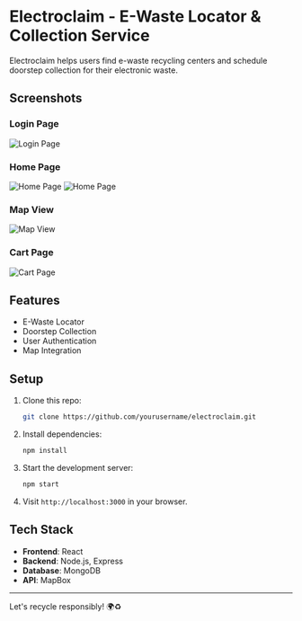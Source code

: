 # Electroclaim - E-Waste Locator & Collection Service

Electroclaim helps users find e-waste recycling centers and schedule doorstep collection for their electronic waste.

## Screenshots

### Login Page
![Login Page](https://i.postimg.cc/rp5zkNK8/login.png)

### Home Page
![Home Page](https://i.postimg.cc/t4K7wMRS/home.png)
![Home Page](https://i.postimg.cc/Vkrd78w0/3rd.png)

### Map View
![Map View](https://i.postimg.cc/26w6qjQM/map.png)

### Cart Page
![Cart Page](https://i.postimg.cc/GhS4JpW1/cart.png)



## Features
- E-Waste Locator
- Doorstep Collection
- User Authentication
- Map Integration

## Setup

1. Clone this repo:
    ```bash
    git clone https://github.com/yourusername/electroclaim.git
    ```
2. Install dependencies:
    ```bash
    npm install
    ```
3. Start the development server:
    ```bash
    npm start
    ```
4. Visit `http://localhost:3000` in your browser.

## Tech Stack
- **Frontend**: React
- **Backend**: Node.js, Express
- **Database**: MongoDB
- **API**: MapBox

---

Let's recycle responsibly! 🌍♻️
